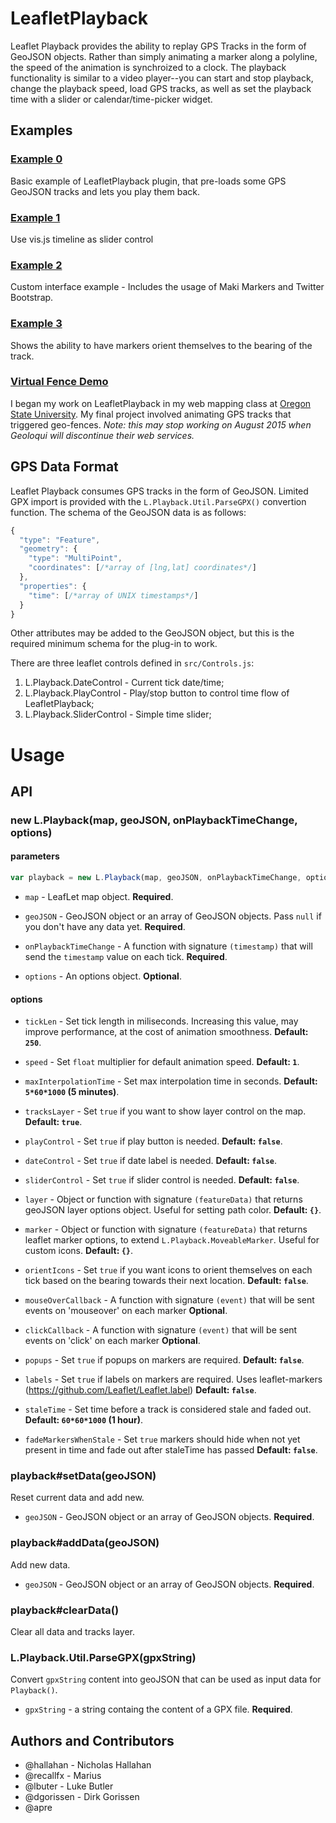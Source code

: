 # LeafletPlayback

Leaflet Playback provides the ability to replay GPS Tracks in the form of GeoJSON objects. Rather than simply animating a marker along a polyline, the speed of the animation is synchroized to a clock. The playback functionality is similar to a video player--you can start and stop playback, change the playback speed, load GPS tracks, as well as set the playback time with a slider or calendar/time-picker widget.

## Examples

### [Example 0](http://leafletplayback.theoutpost.io/examples/example_0.html)

Basic example of LeafletPlayback plugin, that pre-loads some GPS GeoJSON tracks and lets you play them back.

### [Example 1](http://leafletplayback.theoutpost.io/examples/example_1.html)

Use vis.js timeline as slider control

### [Example 2](http://leafletplayback.theoutpost.io/examples/example_2.html)

Custom interface example - Includes the usage of Maki Markers and Twitter Bootstrap.

### [Example 3](http://leafletplayback.theoutpost.io/examples/example_3.html)

Shows the ability to have markers orient themselves to the bearing of the track.

### [Virtual Fence Demo](http://virtualfence.theoutpost.io/)
I began my work on LeafletPlayback in my web mapping class at [Oregon State University](http://cartography.oregonstate.edu/). My final project involved animating GPS tracks that triggered geo-fences. _Note: this may stop working on August 2015 when Geoloqui will discontinue their web services._

## GPS Data Format

Leaflet Playback consumes GPS tracks in the form of GeoJSON. Limited GPX import is provided with the `L.Playback.Util.ParseGPX()` convertion function. The schema of the GeoJSON data is as follows:

```javascript
{
  "type": "Feature",
  "geometry": {
    "type": "MultiPoint",
    "coordinates": [/*array of [lng,lat] coordinates*/]
  },
  "properties": {
    "time": [/*array of UNIX timestamps*/]
  }
}
```

Other attributes may be added to the GeoJSON object, but this is the required minimum schema for the plug-in to work.

There are three leaflet controls defined in `src/Controls.js`:

1. L.Playback.DateControl - Current tick date/time;
2. L.Playback.PlayControl -  Play/stop button to control time flow of LeafletPlayback;
3. L.Playback.SliderControl - Simple time slider;

# Usage

## API

### new L.Playback(map, geoJSON, onPlaybackTimeChange, options)

#### parameters

```javascript
var playback = new L.Playback(map, geoJSON, onPlaybackTimeChange, options);
```

* `map` - LeafLet map object. **Required**.

* `geoJSON` - GeoJSON object or an array of GeoJSON objects. Pass `null` if you don't have any data yet. **Required**.

* `onPlaybackTimeChange` - A function with signature `(timestamp)` that will send the `timestamp` value on each tick. **Required**.

* `options` - An options object. **Optional**.

#### options

* `tickLen` - Set tick length in miliseconds. Increasing this value, may improve performance, at the cost of animation smoothness. **Default: `250`**.

* `speed` - Set `float` multiplier for default animation speed. **Default: `1`**.

* `maxInterpolationTime` - Set max interpolation time in seconds. **Default: `5*60*1000` (5 minutes)**.

* `tracksLayer` - Set `true` if you want to show layer control on the map. **Default: `true`**.

* `playControl` - Set `true` if play button is needed. **Default: `false`**.

* `dateControl` - Set `true` if date label is needed. **Default: `false`**.

* `sliderControl` - Set `true` if slider control is needed. **Default: `false`**.

* `layer` - Object or function with signature `(featureData)` that returns geoJSON layer options object. Useful for setting path color. **Default: `{}`**.

* `marker` - Object or function with signature `(featureData)` that returns leaflet marker options, to extend `L.Playback.MoveableMarker`. Useful for custom icons. **Default: `{}`**.

* `orientIcons` - Set `true` if you want icons to orient themselves on each tick based on the bearing towards their next location. **Default: `false`**.

* `mouseOverCallback` - A function with signature `(event)` that will be sent events on 'mouseover' on each marker **Optional**.

* `clickCallback` - A function with signature `(event)` that will be sent events on 'click' on each marker **Optional**.

* `popups` - Set `true` if popups on markers are required. **Default: `false`**.

* `labels` - Set `true` if labels on markers are required. Uses leaflet-markers (https://github.com/Leaflet/Leaflet.label) **Default: `false`**.

* `staleTime` - Set time before a track is considered stale and faded out. **Default: `60*60*1000` (1 hour)**.

* `fadeMarkersWhenStale` - Set `true` markers should hide when not yet present in time and fade out after staleTime has passed **Default: `false`**.

### playback#setData(geoJSON)

Reset current data and add new.

* `geoJSON` - GeoJSON object or an array of GeoJSON objects. **Required**.

### playback#addData(geoJSON)

Add new data.

* `geoJSON` - GeoJSON object or an array of GeoJSON objects. **Required**.

### playback#clearData()

Clear all data and tracks layer.

### L.Playback.Util.ParseGPX(gpxString)
Convert `gpxString` content into geoJSON that can be  used as input data for `Playback()`.
* `gpxString` - a string containg the content of a GPX file. **Required**.


## Authors and Contributors

* @hallahan - Nicholas Hallahan
* @recallfx - Marius
* @lbuter - Luke Butler
* @dgorissen - Dirk Gorissen
* @apre

